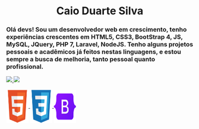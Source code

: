 <h1 align="center">Caio Duarte Silva</h1>


<h3> Olá devs! Sou um desenvolvedor web em crescimento, tenho experiências crescentes em HTML5, CSS3, BootStrap 4, JS, MySQL, JQuery, PHP 7, Laravel, NodeJS.  Tenho alguns projetos pessoais e acadêmicos já feitos nestas linguagens, e estou sempre a busca de melhoria, tanto pessoal quanto profissional.</h3>

  
 <div>
<a href="https://github.com/OffCadu">
<img height="180em" src="https://github-readme-stats.vercel.app/api/top-langs/?username=OffCadu&layout=compact&langs_count=7&theme=github_dark"/>
  
<img height="180em" src="https://github-readme-stats.vercel.app/api?username=OffCadu&show_icons=true&theme=github_dark&include_all_commits=true&count_private=true"/>
</div>

 <div style="display: inline_block"><br>
  <img align="center" alt="Caio-HTML" height="90" width="60" src="https://raw.githubusercontent.com/devicons/devicon/master/icons/html5/html5-original.svg">
  <img align="center" alt="Caio-CSS" height="90" width="60" src="https://raw.githubusercontent.com/devicons/devicon/master/icons/css3/css3-original.svg">
  <img align="center" alt="Caio-Bootstrap" height="90" width="60" src="https://github.com/devicons/devicon/blob/master/icons/bootstrap/bootstrap-original.svg">
</div>
